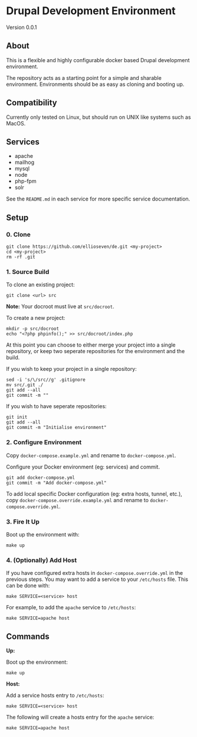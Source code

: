 # Drupal Development Environment

Version 0.0.1

## About

This is a flexible and highly configurable docker based Drupal development
environment.

The repository acts as a starting point for a simple and sharable environment.
Environments should be as easy as cloning and booting up.

## Compatibility

Currently only tested on Linux, but should run on UNIX like systems such as
MacOS.

## Services

- apache
- mailhog
- mysql
- node
- php-fpm
- solr

See the `README.md` in each service for more specific service documentation.

## Setup

### 0. Clone

```
git clone https://github.com/ellioseven/de.git <my-project>
cd <my-project>
rm -rf .git
```

### 1. Source Build

To clone an existing project:

```
git clone <url> src
```

**Note:** Your docroot must live at `src/docroot`.

To create a new project:

```
mkdir -p src/docroot
echo "<?php phpinfo();" >> src/docroot/index.php
```

At this point you can choose to either merge your project into a single
repository, or keep two seperate repositories for the environment and the build.

If you wish to keep your project in a single repository:

```
sed -i 's/\/src//g' .gitignore
mv src/.git ./
git add --all
git commit -m ""
```

If you wish to have seperate repositories:

```
git init
git add --all
git commit -m "Initialise environment"
```

### 2. Configure Environment

Copy `docker-compose.example.yml` and rename to `docker-compose.yml`.

Configure your Docker environment (eg: services) and commit.

```
git add docker-compose.yml
git commit -m "Add docker-compose.yml"
```

To add local specific Docker configuration (eg: extra hosts, tunnel, etc.), copy
`docker-compose.override.example.yml` and rename to `docker-compose.override.yml`.

### 3. Fire It Up

Boot up the environment with:

```
make up
```

### 4. (Optionally) Add Host

If you have configured extra hosts in `docker-compose.override.yml` in the
previous steps. You may want to add a service to your `/etc/hosts` file. This
can be done with:

```
make SERVICE=<service> host
```

For example, to add the `apache` service to `/etc/hosts`:

```
make SERVICE=apache host
```

## Commands

**Up:**

Boot up the environment:

```
make up
```

**Host:**

Add a service hosts entry to `/etc/hosts`:

```
make SERVICE=<service> host
```

The following will create a hosts entry for the `apache` service:

```
make SERVICE=apache host
```
